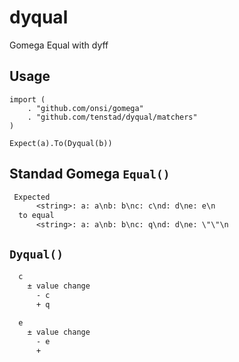 # dyqual
Gomega Equal with dyff

## Usage

```golang
import (
    . "github.com/onsi/gomega"
    . "github.com/tenstad/dyqual/matchers"
)
```

```golang
Expect(a).To(Dyqual(b))
```

## Standad Gomega `Equal()`

```txt
 Expected
      <string>: a: a\nb: b\nc: c\nd: d\ne: e\n
  to equal
      <string>: a: a\nb: b\nc: q\nd: d\ne: \"\"\n
```

## `Dyqual()`

```txt
  c
    ± value change
      - c
      + q
  
  e
    ± value change
      - e
      +
```
